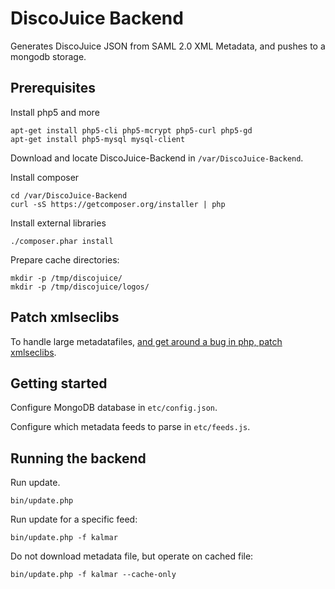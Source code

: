# DiscoJuice Backend

Generates DiscoJuice JSON from SAML 2.0 XML Metadata, and pushes to a mongodb storage.

## Prerequisites

Install php5 and more

	apt-get install php5-cli php5-mcrypt php5-curl php5-gd
	apt-get install php5-mysql mysql-client

Download and locate DiscoJuice-Backend in `/var/DiscoJuice-Backend`.

Install composer

	cd /var/DiscoJuice-Backend
	curl -sS https://getcomposer.org/installer | php


Install external libraries

	./composer.phar install

Prepare cache directories:

	mkdir -p /tmp/discojuice/
	mkdir -p /tmp/discojuice/logos/


## Patch xmlseclibs

To handle large metadatafiles, [and get around a bug in php, patch xmlseclibs](https://09068716785457748500.googlegroups.com/attach/2f8a095b7c8d01d1/0001-xmlseclibs-Workaround-for-slow-canonicalization.patch?part=0.1&view=1&vt=ANaJVrEfixroqa1LcNBB26tPOyVJwBUCE5Gm2jxIidkLjzhAnOSeo2EUwPvZfeD7Dy9ftdJisZBAAUWi_btcbM-D2d3Ud1I-0qw2j-Zea88hIq-AunLsoj4).

## Getting started


Configure MongoDB database in `etc/config.json`.

Configure which metadata feeds to parse in `etc/feeds.js`.



## Running the backend

Run update.

	bin/update.php


Run update for a specific feed:

	bin/update.php -f kalmar

Do not download metadata file, but operate on cached file:

	bin/update.php -f kalmar --cache-only


